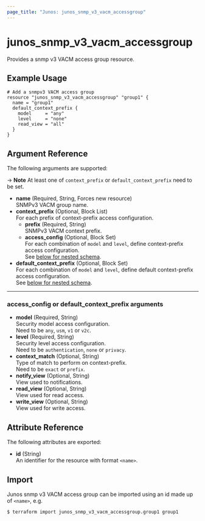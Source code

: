 ```yaml
---
page_title: "Junos: junos_snmp_v3_vacm_accessgroup"
---
```


# junos_snmp_v3_vacm_accessgroup

Provides a snmp v3 VACM access group resource.

## Example Usage

```hcl
# Add a snmpv3 VACM access group
resource "junos_snmp_v3_vacm_accessgroup" "group1" {
  name = "group1"
  default_context_prefix {
    model     = "any"
    level     = "none"
    read_view = "all"
  }
}
```

## Argument Reference

The following arguments are supported:

-> **Note**
  At least one of `context_prefix` or `default_context_prefix` need to be set.

- **name** (Required, String, Forces new resource)  
  SNMPv3 VACM group name.
- **context_prefix** (Optional, Block List)  
  For each prefix of context-prefix access configuration.
  - **prefix** (Required, String)  
    SNMPv3 VACM context prefix.
  - **access_config** (Optional, Block Set)  
    For each combination of `model` and `level`, define context-prefix access configuration.  
    See [below for nested schema](#access_config-or-default_context_prefix-arguments).
- **default_context_prefix** (Optional, Block Set)  
  For each combination of `model` and `level`, define default context-prefix access configuration.  
  See [below for nested schema](#access_config-or-default_context_prefix-arguments).

---

### access_config or default_context_prefix arguments

- **model** (Required, String)  
  Security model access configuration.  
  Need to be `any`, `usm`, `v1` or `v2c`.
- **level** (Required, String)  
  Security level access configuration.  
  Need to be `authentication`, `none` or `privacy`.
- **context_match** (Optional, String)  
  Type of match to perform on context-prefix.  
  Need to be `exact` or `prefix`.
- **notify_view** (Optional, String)  
  View used to notifications.
- **read_view** (Optional, String)  
  View used for read access.
- **write_view** (Optional, String)  
  View used for write access.

## Attribute Reference

The following attributes are exported:

- **id** (String)  
  An identifier for the resource with format `<name>`.

## Import

Junos snmp v3 VACM access group can be imported using an id made up of `<name>`, e.g.

```shell
$ terraform import junos_snmp_v3_vacm_accessgroup.group1 group1
```

